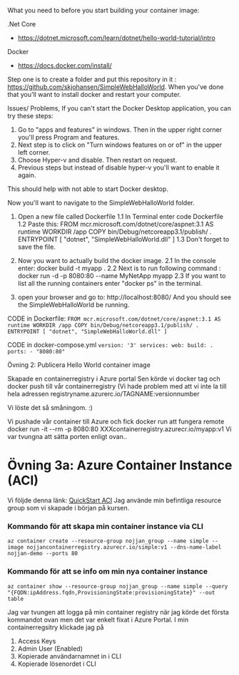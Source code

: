 What you need to before you start building your container image:

.Net Core
  - https://dotnet.microsoft.com/learn/dotnet/hello-world-tutorial/intro
 
 Docker
  - https://docs.docker.com/install/
  
  
  Step one is to create a folder and put this repository in it : https://github.com/skjohansen/SimpleWebHalloWorld.
  When you've done that you'll want to install docker and restart your computer.
  
  Issues/ Problems, 
  If you can't start the Docker Desktop application, you can try these steps:
  1. Go to "apps and features" in windows. Then in the upper right corner you'll press Program and features.
  2. Next step is to click on "Turn windows features on or of" in the upper left corner. 
  3. Choose Hyper-v and disable. Then restart on request. 
  4. Previous steps but instead of disable hyper-v you'll want to enable it again.
  
  This should help with not able to start Docker desktop.
  
  
  Now you'll want to navigate to the SimpleWebHalloWorld folder.
  1. Open a new file called Dockerfile
    1.1 In Terminal enter code Dockerfile
    1.2 Paste this:
    FROM mcr.microsoft.com/dotnet/core/aspnet:3.1 AS runtime
WORKDIR /app
COPY bin/Debug/netcoreapp3.1/publish/ .
ENTRYPOINT [ "dotnet", "SimpleWebHalloWorld.dll" ]
    1.3 Don't forget to save the file.
    
 2. Now you want to actually build the docker image.
  2.1 In the console enter: docker build -t myapp .
  2.2 Next is to run following command : docker run -d -p 8080:80 --name MyNetApp myapp
  2.3 If you want to list all the running containers enter "docker ps" in the terminal.
 
 3. open your browser and go to: http://localhost:8080/ And you should see the SimpleWebHalloWorld be running.
 
 
 
CODE in Dockerfile:
`FROM mcr.microsoft.com/dotnet/core/aspnet:3.1 AS runtime
WORKDIR /app
COPY bin/Debug/netcoreapp3.1/publish/ .
ENTRYPOINT [ "dotnet", "SimpleWebHalloWorld.dll" ]`


CODE in docker-compose.yml
`version: '3'
services:
    web:
        build: .
        ports:
            - "8080:80"`
            


Övning 2: Publicera Hello World container image

Skapade en containerregistry i Azure portal
Sen körde vi docker tag och docker push till vår containerregistry
(Vi hade problem med att vi inte la till hela adressen registryname.azurerc.io/TAGNAME:versionnumber

Vi löste det så småningom. :)

Vi pushade vår container till Azure och fick docker run att fungera remote
docker run -it --rm -p 8080:80 XXXcontainerregistry.azurecr.io/myapp:v1
Vi var tvungna att sätta porten enligt ovan..


# Övning 3a: Azure Container Instance (ACI)

Vi följde denna länk: [QuickStart ACI](https://docs.microsoft.com/en-us/azure/container-instances/container-instances-quickstart)
Jag använde min befintliga resource group som vi skapade i början på kursen.

### Kommando för att skapa min container instance via CLI
`az container create --resource-group nojjan_group --name simple --image nojjancontainerregistry.azurecr.io/simple:v1 --dns-name-label nojjan-demo --ports 80`

### Kommando för att se info om min nya container instance
`az container show --resource-group nojjan_group --name simple --query "{FQDN:ipAddress.fqdn,ProvisioningState:provisioningState}" --out table`

Jag var tvungen att logga på min container registry när jag körde det första kommandot ovan men det var enkelt fixat i Azure Portal. I min containerregsitry klickade jag på 
1. Access Keys
2. Admin User (Enabled)
3. Kopierade användarnamnet in i CLI
4. Kopierade lösenordet i CLI
